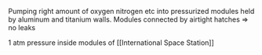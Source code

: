 Pumping right amount of oxygen nitrogen etc into pressurized modules held by aluminum and titanium walls.
Modules connected by airtight hatches => no leaks

1 atm pressure inside modules of [[International Space Station]]
